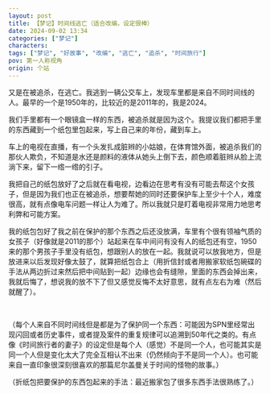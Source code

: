 ```yaml
---
layout: post
title: 【梦记】时间线逃亡（适合改编，设定很棒）
date: 2024-09-02 13:34
categories: ["梦记"]
characters: 
tags: ["梦记", "好故事", "改编", "逃亡", "追杀", "时间旅行"]
pov: 第一人称视角
origin: 个站
---
```


又是在被追杀，在逃亡。我逃到一辆公交车上，发现车里都是来自不同时间线的人。最早的一个是1950年的，比较近的是2011年的，我是2024。

我们手里都有一个眼镜盒一样的东西，被追杀就是因为这个。我提议我们都把手里的东西藏到一个纸包里包起来，写上自己来的年份，藏到车上。

车上的电视在直播，有一个头发扎成脏辫的小姑娘，在体育馆外面，被追杀我们的那伙人欺负，不知道是水还是颜料的液体从她头上倒下去，颜色顺着脏辫从脸上流淌下来，留下一绺一绺的引子。

我把自己的纸包放好了之后就在看电视，边看边在思考有没有可能去帮这个女孩子，但是因为我们也正在被追杀，想要帮她的同时还要保护车上至少十个人，难度很高，就有点像电车问题一样让人为难了。所以我就只是盯着电视非常用力地思考利弊和可能方案。

我的纸包包好了我之前在保护的那个东西之后还没放满，车里有个很有领袖气质的女孩子（好像就是2011的那个）站起来在车中间问有没有人的纸包还有空，1950来的那个男孩子手里没有纸包，想跟别人的放在一起。我就说可以放我地方，但是放进来以后发现好像太鼓了，就算把纸包合上（用折信封或者用搬家软纸包碗碟的手法从两边折过来然后把中间贴到一起）边缘也会有缝隙，里面的东西会掉出来，我就后悔了，想说我的放不下了但又感觉反悔不太好意思，就有点左右为难（然后就醒了）。

<br>

（每个人来自不同时间线但是都是为了保护同一个东西：可能因为SPN里经常出现闪回或者历史事件，或者提及案件的重复规律可以追溯到50年代之类的。有点像《时间旅行者的妻子》的设定但是每个人（感觉）不是同一个人，也可能其实是同一个人但是变化太大了完全互相认不出来（仍然倾向于不是同一个人）。也可能来自一直印象很深刻很喜欢的那篇尼尔盖曼关于时间的怪物的故事。）

（折纸包把要保护的东西包起来的手法：最近搬家包了很多东西手法很熟练了。）
